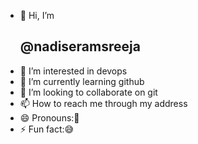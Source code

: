 - 👋 Hi, I’m <br><h2> @nadiseramsreeja
- 👀 I’m interested in devops
- 🌱 I’m currently learning github
- 💞️ I’m looking to collaborate on git
- 📫 How to reach me through my address
- 😄 Pronouns:🎀
- ⚡ Fun fact:😅 

<!---
nadiseramsreeja/nadiseramsreeja is a ✨ special ✨ repository because its `README.md` (this file) appears on your GitHub profile.
You can click the Preview link to take a look at your changes.
--->
